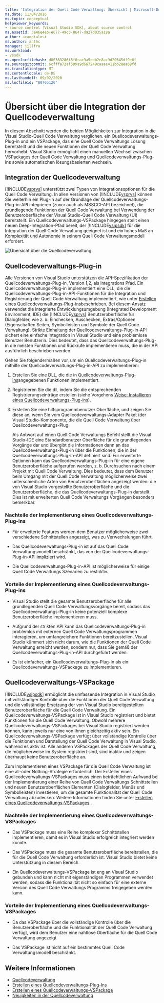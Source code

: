 ```yaml
---
title: 'Integration der Quell Code Verwaltung: Übersicht | Microsoft-Dokumentation'
ms.date: 11/04/2016
ms.topic: conceptual
helpviewer_keywords:
- source control [Visual Studio SDK], about source control
ms.assetid: 3a46e4eb-e677-49c3-8647-d927d035a19a
author: acangialosi
ms.author: anthc
manager: jillfra
ms.workload:
- vssdk
ms.openlocfilehash: d80363286f5f0cac9a5ceb2e8ac9d20345df9e6f
ms.sourcegitcommit: 6cfffa72af599a9d667249caaaa411bb28ea69fd
ms.translationtype: MT
ms.contentlocale: de-DE
ms.lasthandoff: 09/02/2020
ms.locfileid: "80705120"
---
```

# <a name="source-control-integration-overview"></a>Übersicht über die Integration der Quellcodeverwaltung
In diesem Abschnitt werden die beiden Möglichkeiten zur Integration in die Visual Studio-Quell Code Verwaltung verglichen. ein Quellcodeverwaltungs-Plug-in und ein VSPackage, das eine Quell Code Verwaltungs Lösung bereitstellt und die neuen Funktionen der Quell Code Verwaltung hervorhebt. Visual Studio ermöglicht einen manuellen Wechsel zwischen VSPackages der Quell Code Verwaltung und Quellcodeverwaltungs-Plug-ins sowie automatischen lösungsbasierten wechseln.

## <a name="source-control-integration"></a>Integration der Quellcodeverwaltung
 [!INCLUDE[vsprvs](../../code-quality/includes/vsprvs_md.md)] unterstützt zwei Typen von Integrationsoptionen für die Quell Code Verwaltung. In allen Versionen von [!INCLUDE[vsprvs](../../code-quality/includes/vsprvs_md.md)] können Sie weiterhin ein Plug-in auf der Grundlage der Quellcodeverwaltungs-Plug-in-API integrieren (zuvor auch als MSSCCI-API bezeichnet), die grundlegende Funktionen der Quell Code Verwaltung bei Verwendung der Benutzeroberfläche der Visual Studio-Quell Code Verwaltung (UI) bereitstellt. Ein Quellcodeverwaltungs-VSPackage hingegen stellt einen neuen Deep-Integration-Pfad bereit, der [!INCLUDE[vsipsdk](../../extensibility/includes/vsipsdk_md.md)] für die Integration der Quell Code Verwaltung geeignet ist und ein hohes Maß an Komplexität und Autonomie in seinem Quell Code Verwaltungsmodell erfordert.

 ![Übersicht über die Quellcodeverwaltung](../../extensibility/internals/media/sourcectnrloverview.gif "Sourcectnrloverview")

## <a name="source-control-plug-in"></a>Quellcodeverwaltungs-Plug-in
 Alle Versionen von Visual Studio unterstützen die API-Spezifikation der Quellcodeverwaltungs-Plug-in, Version 1,2, als Integrations Pfad. Ein Quellcodeverwaltungs-Plug-in implementiert eine DLL, die die Quellcodeverwaltungs-Plug-in-API-Funktionen für die Integration und Registrierung der Quell Code Verwaltung implementiert, wie unter [Erstellen eines Quellcodeverwaltungs-Plug-ins](../../extensibility/internals/creating-a-source-control-plug-in.md)beschrieben. Bei diesem Ansatz verwendet die integrierte Entwicklungsumgebung (Integrated Development Environment, IDE) die [!INCLUDE[vsprvs](../../code-quality/includes/vsprvs_md.md)] Benutzeroberfläche für Dialogfelder, wie z. b. Einchecken, Auschecken, Extras/Optionen (Eigenschaften Seiten, Symbolleisten und Symbole der Quell Code Verwaltung). Strikte Einhaltung der Quellcodeverwaltungs-Plug-in-API sichert eine einfache Integration in Visual Studio und eine problemlose Benutzer Benutzerin. Dies bedeutet, dass das Quellcodeverwaltungs-Plug-in die meisten Funktionen und Rückrufe implementieren muss, die in der API ausführlich beschrieben werden.

 Gehen Sie folgendermaßen vor, um ein Quellcodeverwaltungs-Plug-in mithilfe der Quellcodeverwaltungs-Plug-in-API zu implementieren:

1. Erstellen Sie eine DLL, die die in [Quellcodeverwaltungs-Plug-ins](../../extensibility/source-control-plug-ins.md)angegebenen Funktionen implementiert.

2. Registrieren Sie die dll, indem Sie die entsprechenden Registrierungseinträge erstellen (siehe Vorgehens [Weise: Installieren eines Quellcodeverwaltungs-Plug-ins](../../extensibility/internals/how-to-install-a-source-control-plug-in.md)).

3. Erstellen Sie eine hilfsprogrammbenutzer Oberfläche, und zeigen Sie diese an, wenn Sie vom Quellcodeverwaltungs-Adapter Paket (der Visual Studio-Komponente, die die Quell Code Verwaltung über Quellcodeverwaltungs-Plug

   Als Antwort auf einen Quell Code Verwaltungs Befehl stellt die Visual Studio-IDE eine Standardbenutzer Oberfläche für die grundlegenden Vorgänge dar und übergibt die Informationen dann an das Quellcodeverwaltungs-Plug-in über die Funktionen, die in der Quellcodeverwaltungs-Plug-in-API definiert sind. Für erweiterte Optionen kann das Quellcodeverwaltungs-Plug-in für eine eigene Benutzeroberfläche aufgerufen werden, z. b. Durchsuchen nach einem Projekt mit Quell Code Verwaltung. Dies bedeutet, dass dem Benutzer beim Umgang mit der Quell Code Verwaltung möglicherweise zwei unterschiedliche Arten von Benutzeroberflächen angezeigt werden: die von Visual Studio vorgestellte Benutzeroberfläche und die Benutzeroberfläche, die das Quellcodeverwaltungs-Plug-in darstellt. Dies ist mit erweiterten Quell Code Verwaltungs Vorgängen besonders bemerkbar.

### <a name="drawbacks-to-implementing-a-source-control-plug-in"></a>Nachteile der Implementierung eines Quellcodeverwaltungs-Plug-ins

- Für erweiterte Features werden dem Benutzer möglicherweise zwei verschiedene Schnittstellen angezeigt, was zu Verwechslungen führt.

- Das Quellcodeverwaltungs-Plug-in ist auf das Quell Code Verwaltungsmodell beschränkt, das von der Quellcodeverwaltungs-Plug-in-API impliziert wird.

- Die Quellcodeverwaltungs-Plug-in-API ist möglicherweise für einige Quell Code Verwaltungs Szenarien zu restriktiv.

### <a name="advantages-to-implementing-a-source-control-plug-in"></a>Vorteile der Implementierung eines Quellcodeverwaltungs-Plug-ins

- Visual Studio stellt die gesamte Benutzeroberfläche für alle grundlegenden Quell Code Verwaltungsvorgänge bereit, sodass das Quellcodeverwaltungs-Plug-in keine potenziell komplexe Benutzeroberfläche implementieren muss.

- Aufgrund der strikten API kann das Quellcodeverwaltungs-Plug-in problemlos mit externen Quell Code Verwaltungsprogrammen interagieren, um umfangreichere Funktionen bereitzustellen. Visual Studio kümmert sich nicht darum, wie die Funktionen der Quell Code Verwaltung erreicht werden, sondern nur, dass Sie gemäß der Quellcodeverwaltungs-Plug-in-API durchgeführt werden.

- Es ist einfacher, ein Quellcodeverwaltungs-Plug-in als ein Quellcodeverwaltungs-VSPackage zu implementieren.

## <a name="source-control-vspackage"></a>Quellcodeverwaltungs-VSPackage
 [!INCLUDE[vsipsdk](../../extensibility/includes/vsipsdk_md.md)] ermöglicht die umfassende Integration in Visual Studio mit vollständiger Kontrolle über die Funktionen der Quell Code Verwaltung und die vollständige Ersetzung der von Visual Studio bereitgestellten Benutzeroberfläche für die Quell Code Verwaltung. Ein Quellcodeverwaltungs-VSPackage ist in Visual Studio registriert und bietet Funktionen für die Quell Code Verwaltung. Obwohl mehrere Quellcodeverwaltungs-VSPackages bei Visual Studio registriert werden können, kann jeweils nur eine von Ihnen gleichzeitig aktiv sein. Ein Quellcodeverwaltungs-VSPackage verfügt über vollständige Kontrolle über die Funktionen und Darstellung der Quell Code Verwaltung in Visual Studio, während es aktiv ist. Alle anderen VSPackages der Quell Code Verwaltung, die möglicherweise im System registriert sind, sind inaktiv und zeigen überhaupt keine Benutzeroberfläche an.

 Zum Implementieren eines VSPackage für die Quell Code Verwaltung ist eine all-oder Nothing-Strategie erforderlich. Der Ersteller eines Quellcodeverwaltungs-VSPackages muss einen beträchtlichen Aufwand bei der Implementierung einer Reihe von Quell Code Verwaltungs Schnittstellen und neuen Benutzeroberflächen Elementen (Dialogfelder, Menüs und Symbolleisten) investieren, um die gesamte Funktionalität der Quell Code Verwaltung abzudecken. Weitere Informationen finden Sie unter [Erstellen eines Quellcodeverwaltungs-VSPackages](../../extensibility/internals/creating-a-source-control-vspackage.md) .

### <a name="drawbacks-to-implementing-a-source-control-vspackage"></a>Nachteile der Implementierung eines Quellcodeverwaltungs-VSPackages

- Das VSPackage muss eine Reihe komplexer Schnittstellen implementieren, damit es in Visual Studio erfolgreich integriert werden konnte.

- Das VSPackage muss die gesamte Benutzeroberfläche bereitstellen, die für die Quell Code Verwaltung erforderlich ist. Visual Studio bietet keine Unterstützung in diesem Bereich.

- Ein Quellcodeverwaltungs-VSPackage ist eng an Visual Studio gebunden und kann nicht mit eigenständigen Programmen verwendet werden, sodass die Funktionalität nicht so einfach für eine externe Version des Quell Code Verwaltungs Programms freigegeben werden kann.

### <a name="advantages-to-implementing-a-source-control-vspackage"></a>Vorteile der Implementierung eines Quellcodeverwaltungs-VSPackages

- Da das VSPackage über die vollständige Kontrolle über die Benutzeroberfläche und die Funktionalität der Quell Code Verwaltung verfügt, wird dem Benutzer eine nahtlose Oberfläche für die Quell Code Verwaltung angezeigt.

- Das VSPackage ist nicht auf ein bestimmtes Quell Code Verwaltungsmodell beschränkt.

## <a name="see-also"></a>Weitere Informationen
- [Quellcodeverwaltung](../../extensibility/internals/source-control.md)
- [Erstellen eines Quellcodeverwaltungs-Plug-Ins](../../extensibility/internals/creating-a-source-control-plug-in.md)
- [Erstellen eines Quellcodeverwaltungs-VSPackage](../../extensibility/internals/creating-a-source-control-vspackage.md)
- [Neuigkeiten in der Quellcodeverwaltung](../../extensibility/internals/what-s-new-in-source-control.md)
